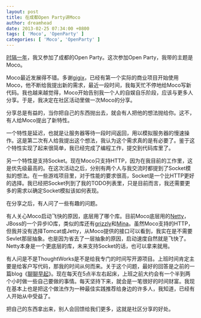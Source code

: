 ```yaml
---
layout: post
title: 在成都Open Party讲Moco
author: dreamhead
date: 2013-02-25 07:34:00 +0800
tags: [ 'Moco', 'OpenParty' ]
categories: [ 'Moco', 'OpenParty' ]
---
```


[时隔一年](http://dreamhead.blogbus.com/logs/192363088.html)，我又参加了成都的Open Party。这次参加Open Party，我带的主题是Moco。

Moco最近发展得不错。多谢[gigix](http://gigix.thoughtworkers.org/)，已经有第一个实际的商业项目开始使用Moco，他不断给我提出新的需求，最近一段时间，我每天忙不停地给Moco写新代码。我也越来越觉得，Moco开始告别我一个人的自娱自乐阶段，应该与更多人分享。于是，我决定在社区活动里做一次Moco的分享。

分享总是有益的，当你把自己的东西抛出去，就会有人把他的想法抛给你。这不，有人给Moco提出了新特性。

一个特性是延迟，也就是让服务器等待一段时间返回，用以模拟服务器的慢速操作。这是第二次有人给我提出这个想法，我认为这个需求真的是有必要了。鉴于这个特性实现了起来很简单，我已经完成了编程工作，提交到代码库里了。

另一个特性是支持Socket。现在Moco只支持HTTP，因为在我目前的工作里，这是优先级最高的。在这次活动之后，分别有两个人与我交流时都提到了Socket模拟的想法。在一些游戏项目里，对于性能的要求很高，Socket是一个比HTTP更好的选择。我已经把Socket列到了我的TODO列表里，只是目前而言，我还需要更多的需求以确定Socket模拟该如何表现。

在分享之后，有人问了一些有趣的问题。

有人关心Moco启动飞快的原因，底层用了哪个库。目前Moco底层用的[Netty](http://netty.io/)，JBoss的一个异步IO库，类似的库还有[grizzly](http://grizzly.java.net/)和[Mina](http://mina.apache.org/)。虽然Moco支持的HTTP，但我并没有选择Tomcat或Jetty，从Moco提供的接口可以看到，我实在是不需要Sevlet那层抽象。也是因为省去了一层抽象的原因，启动速度自然就是飞快了。Netty本身是一个更底层的库，未来支持Socket的话，也可以拿来就用。

有人问是不是ThoughtWorks是不是给我专门的时间写开源项目。上班时间肯定主要是给客户写代码，那我的时间从何而来。关于这个问题，最好的回答是之前的一篇blog《[聊聊早起](http://dreamhead.blogbus.com/logs/225006531.html)》。现在每天在5点半左右起床，上班之前大约会有一个半到两个小时做一些自己要做的事情。每天坚持下来，就会是一笔很好的时间财富。我现在基本上也是把这个做法作为一种最佳实践推荐给身边的许多人，我知道，已经有人开始从中受益了。

把自己的东西拿出来，别人会回馈给我们更多，这就是社区分享的好处。


